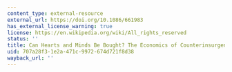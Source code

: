```yaml
---
content_type: external-resource
external_url: https://doi.org/10.1086/661983
has_external_license_warning: true
license: https://en.wikipedia.org/wiki/All_rights_reserved
status: ''
title: Can Hearts and Minds Be Bought? The Economics of Counterinsurgency in Iraq
uid: 707a28f3-1e2a-471c-9972-674d721f8d38
wayback_url: ''
---
```

